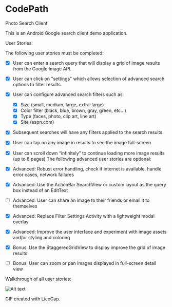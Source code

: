 # CodePath
Photo Search Client

This is an Android Google search client demo application. 

User Stories:

The following user stories must be completed:

- [x] User can enter a search query that will display a grid of image results from the Google Image API.
- [x] User can click on "settings" which allows selection of advanced search options to filter results
- [x] User can configure advanced search filters such as:
  - [x] Size (small, medium, large, extra-large)
  - [x] Color filter (black, blue, brown, gray, green, etc...)
  - [x] Type (faces, photo, clip art, line art)
  - [x] Site (espn.com)
- [x] Subsequent searches will have any filters applied to the search results
- [x] User can tap on any image in results to see the image full-screen
- [x] User can scroll down “infinitely” to continue loading more image results (up to 8 pages)
The following advanced user stories are optional:

- [x] Advanced: Robust error handling, check if internet is available, handle error cases, network failures
- [x] Advanced: Use the ActionBar SearchView or custom layout as the query box instead of an EditText
- [ ] Advanced: User can share an image to their friends or email it to themselves
- [x] Advanced: Replace Filter Settings Activity with a lightweight modal overlay
- [x] Advanced: Improve the user interface and experiment with image assets and/or styling and coloring
- [x] Bonus: Use the StaggeredGridView to display improve the grid of image results
- [ ] Bonus: User can zoom or pan images displayed in full-screen detail view

Walkthrough of all user stories:

![Alt text](/fotogram.gif?raw=true "Video Walkthrough")

GIF created with LiceCap.
